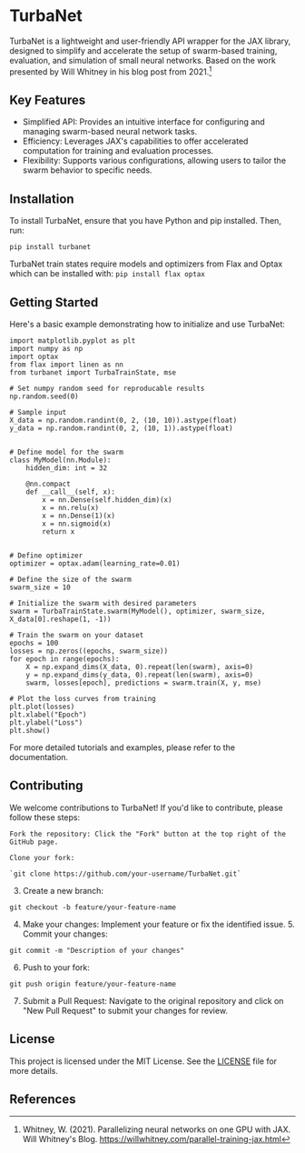 # TurbaNet

TurbaNet is a lightweight and user-friendly API wrapper for the JAX library, designed to simplify and accelerate the setup of swarm-based training, evaluation, and simulation of small neural networks.​ Based on the work presented by Will Whitney in his blog post from 2021.[^1]

## Key Features

- Simplified API: Provides an intuitive interface for configuring and managing swarm-based neural network tasks.​
- Efficiency: Leverages JAX's capabilities to offer accelerated computation for training and evaluation processes.​
- Flexibility: Supports various configurations, allowing users to tailor the swarm behavior to specific needs.​

## Installation

To install TurbaNet, ensure that you have Python and pip installed. Then, run:

`pip install turbanet`

TurbaNet train states require models and optimizers from Flax and Optax which can be installed with:
`pip install flax optax`

## Getting Started

Here's a basic example demonstrating how to initialize and use TurbaNet:

```
import matplotlib.pyplot as plt
import numpy as np
import optax
from flax import linen as nn
from turbanet import TurbaTrainState, mse

# Set numpy random seed for reproducable results
np.random.seed(0)

# Sample input
X_data = np.random.randint(0, 2, (10, 10)).astype(float)
y_data = np.random.randint(0, 2, (10, 1)).astype(float)


# Define model for the swarm
class MyModel(nn.Module):
    hidden_dim: int = 32

    @nn.compact
    def __call__(self, x):
        x = nn.Dense(self.hidden_dim)(x)
        x = nn.relu(x)
        x = nn.Dense(1)(x)
        x = nn.sigmoid(x)
        return x


# Define optimizer
optimizer = optax.adam(learning_rate=0.01)

# Define the size of the swarm
swarm_size = 10

# Initialize the swarm with desired parameters
swarm = TurbaTrainState.swarm(MyModel(), optimizer, swarm_size, X_data[0].reshape(1, -1))

# Train the swarm on your dataset
epochs = 100
losses = np.zeros((epochs, swarm_size))
for epoch in range(epochs):
    X = np.expand_dims(X_data, 0).repeat(len(swarm), axis=0)
    y = np.expand_dims(y_data, 0).repeat(len(swarm), axis=0)
    swarm, losses[epoch], predictions = swarm.train(X, y, mse)

# Plot the loss curves from training
plt.plot(losses)
plt.xlabel("Epoch")
plt.ylabel("Loss")
plt.show()

```

For more detailed tutorials and examples, please refer to the documentation.

## Contributing

We welcome contributions to TurbaNet! If you'd like to contribute, please follow these steps:

    Fork the repository: Click the "Fork" button at the top right of the GitHub page.​

    Clone your fork:

    `git clone https://github.com/your-username/TurbaNet.git`

3. Create a new branch:

`git checkout -b feature/your-feature-name`

4. Make your changes: Implement your feature or fix the identified issue.​ 5. Commit your changes:

`git commit -m "Description of your changes"`

6. Push to your fork:

`git push origin feature/your-feature-name`

7. Submit a Pull Request: Navigate to the original repository and click on "New Pull Request" to submit your changes for review.​

## License
This project is licensed under the MIT License. See the [LICENSE](https://github.com/EthanSchmitt7/TurbaNet/blob/main/LICENSE) file for more details.

## References
[^1]: Whitney, W. (2021). Parallelizing neural networks on one GPU with JAX. Will Whitney's Blog.
https://willwhitney.com/parallel-training-jax.html
